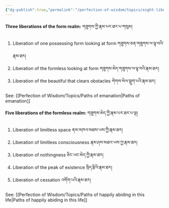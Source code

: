 ```yaml
---
{"dg-publish":true,"permalink":"/perfection-of-wisdom/topics/eight-liberations/"}
---
```


**Three liberations of the form realm:** གཟུགས་ཀྱི་རྣམ་པར་ཐར་པ་གསུམ།
1. Liberation of one possessing form looking at form གཟུགས་ཅན་གཟུགས་ལ་ལྟ་བའི་རྣམ་ཐར།
2. Liberation of the formless looking at form གཟུགས་མེད་གཟུགས་ལ་ལྟ་བའི་རྣམ་ཐར།
3. Liberation of the beautiful that clears obstacles གེགས་སེལ་སྡུག་པའི་རྣམ་ཐར།

See: [[Perfection of Wisdom/Topics/Paths of emanation\|Paths of emanation]]

**Five liberations of the formless realm:** གཟུགས་མེད་ཀྱི་རྣམ་པར་ཐར་པ་ལྔ།
1. Liberation of limitless space ནམ་མཁའ་མཐས་ཡས་ཀྱི་རྣམ་ཐར།
2. Liberation of limitless consciousness རྣམ་ཤས་མཐའ་ཡས་ཀྱ་རྣམ་ཐར།
3. Liberation of nothingness ཅིང་ཡང་མེད་ཀྱི་རྣམ་ཐར།
4. Liberation of the peak of existence སྲིད་རྩིའི་རྣམ་ཐར།
5. Liberation of cessation འགོག་པའི་རྣམ་ཐར།

See: [[Perfection of Wisdom/Topics/Paths of happily abiding in this life\|Paths of happily abiding in this life]]
